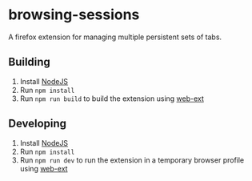 # browsing-sessions
A firefox extension for managing multiple persistent sets of tabs.

## Building

1. Install [NodeJS](https://nodejs.org)
2. Run `npm install`
2. Run `npm run build` to build the extension using [web-ext](https://github.com/mozilla/web-ext)

## Developing

1. Install [NodeJS](https://nodejs.org)
2. Run `npm install`
3. Run `npm run dev` to run the extension in a temporary browser profile using [web-ext](https://github.com/mozilla/web-ext)